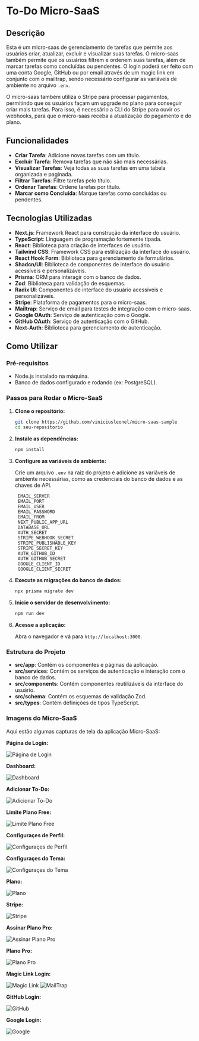 # To-Do Micro-SaaS

## Descrição

Esta é um micro-saas de gerenciamento de tarefas que permite aos usuários criar, atualizar, excluir e visualizar suas tarefas. O micro-saas também permite que os usuários filtrem e ordenem suas tarefas, além de marcar tarefas como concluídas ou pendentes. O login poderá ser feito com uma conta Google, GitHub ou por email através de um magic link em conjunto com o mailtrap, sendo necessário configurar as variáveis de ambiente no arquivo `.env`.

O micro-saas também utiliza o Stripe para processar pagamentos, permitindo que os usuários façam um upgrade no plano para conseguir criar mais tarefas. Para isso, é necessário a CLI do Stripe para ouvir os webhooks, para que o micro-saas receba a atualização do pagamento e do plano.

## Funcionalidades

-   **Criar Tarefa**: Adicione novas tarefas com um título.
-   **Excluir Tarefa**: Remova tarefas que não são mais necessárias.
-   **Visualizar Tarefas**: Veja todas as suas tarefas em uma tabela organizada e paginada.
-   **Filtrar Tarefas**: Filtre tarefas pelo título.
-   **Ordenar Tarefas**: Ordene tarefas por título.
-   **Marcar como Concluída**: Marque tarefas como concluídas ou pendentes.

## Tecnologias Utilizadas

-   **Next.js**: Framework React para construção da interface do usuário.
-   **TypeScript**: Linguagem de programação fortemente tipada.
-   **React**: Biblioteca para criação de interfaces de usuário.
-   **Tailwind CSS**: Framework CSS para estilização da interface do usuário.
-   **React Hook Form**: Biblioteca para gerenciamento de formulários.
-   **Shadcn/UI**: Biblioteca de componentes de interface do usuário acessíveis e personalizáveis.
-   **Prisma**: ORM para interagir com o banco de dados.
-   **Zod**: Biblioteca para validação de esquemas.
-   **Radix UI**: Componentes de interface do usuário acessíveis e personalizáveis.
-   **Stripe**: Plataforma de pagamentos para o micro-saas.
-   **Mailtrap**: Serviço de email para testes de integração com o micro-saas.
-   **Google OAuth**: Serviço de autenticação com o Google.
-   **GitHub OAuth**: Serviço de autenticação com o GitHub.
-   **Next-Auth**: Biblioteca para gerenciamento de autenticação.


## Como Utilizar

### Pré-requisitos

-   Node.js instalado na máquina.
-   Banco de dados configurado e rodando (ex: PostgreSQL).

### Passos para Rodar o Micro-SaaS

1. **Clone o repositório:**

    ```bash
    git clone https://github.com/viniciusleonel/micro-saas-sample
    cd seu-repositorio
    ```

2. **Instale as dependências:**

    ```bash
    npm install
    ```

3. **Configure as variáveis de ambiente:**

    Crie um arquivo `.env` na raiz do projeto e adicione as variáveis de ambiente necessárias, como as credenciais do banco de dados e as chaves de API.

    ```.env
     EMAIL_SERVER
     EMAIL_PORT
     EMAIL_USER
     EMAIL_PASSWORD
     EMAIL_FROM
     NEXT_PUBLIC_APP_URL
     DATABASE_URL
     AUTH_SECRET
     STRIPE_WEBHOOK_SECRET
     STRIPE_PUBLISHABLE_KEY
     STRIPE_SECRET_KEY
     AUTH_GITHUB_ID
     AUTH_GITHUB_SECRET
     GOOGLE_CLIENT_ID
     GOOGLE_CLIENT_SECRET
    ```

4. **Execute as migrações do banco de dados:**

    ```bash
    npx prisma migrate dev
    ```

5. **Inicie o servidor de desenvolvimento:**

    ```bash
    npm run dev
    ```

6. **Acesse a aplicação:**

    Abra o navegador e vá para `http://localhost:3000`.

### Estrutura do Projeto

-   **src/app**: Contém os componentes e páginas da aplicação.
-   **src/services**: Contém os serviços de autenticação e interação com o banco de dados.
-   **src/components**: Contém componentes reutilizáveis da interface do usuário.
-   **src/schema**: Contém os esquemas de validação Zod.
-   **src/types**: Contém definições de tipos TypeScript.

### Imagens do Micro-SaaS

Aqui estão algumas capturas de tela da aplicação Micro-SaaS:

**Página de Login:**

![Página de Login](./public/images/login-form.png)

**Dashboard:**

![Dashboard](./public/images/dashboard.png)

**Adicionar To-Do:**

![Adicionar To-Do](./public/images/add-toDo.png)

**Limite Plano Free:**

![Limite Plano Free](./public/images/limit-toDo.png)

**Configuraçes de Perfil:**

![Configuraçes de Perfil](./public/images/profile.png)

**Configuraçes do Tema:**

![Configuraçes do Tema](./public/images/theme.png)

**Plano:**

![Plano](./public/images/plan.png)

**Stripe:**

![Stripe](./public/images/stripe.png)

**Assinar Plano Pro:**

![Assinar Plano Pro](./public/images/upgrade-plan.png)

**Plano Pro:**

![Plano Pro](./public/images/plan-pro.png)


**Magic Link Login:**

![Magic Link](./public/images/magic-link.png)
![MailTrap](./public/images/mailtrap.png)

**GitHub Login:**

![GitHub](./public/images/github-login.png)

**Google Login:**

![Google](./public/images/google-login.jpg)
